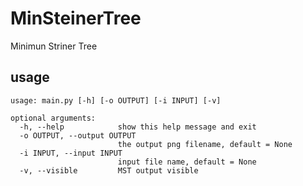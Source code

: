 # MinSteinerTree
Minimun Striner Tree 

## usage
```shell
usage: main.py [-h] [-o OUTPUT] [-i INPUT] [-v]

optional arguments:
  -h, --help            show this help message and exit
  -o OUTPUT, --output OUTPUT
                        the output png filename, default = None
  -i INPUT, --input INPUT
                        input file name, default = None
  -v, --visible         MST output visible
```

